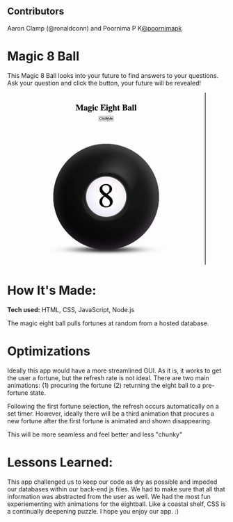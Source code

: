 ## Contributors

Aaron Clamp (@ronaldconn) and Poornima P K[@poornimapk]([https://pages.github.com/](https://github.com/poornimapk))

# Magic 8 Ball
This Magic 8 Ball looks into your future to find answers to your questions. Ask your question and click the button, your future will be revealed!

![gif of eigthball in action](eightballapp.gif)


# How It's Made:
**Tech used:** HTML, CSS, JavaScript, Node.js

The magic eight ball pulls fortunes at random from a hosted database.


# Optimizations
Ideally this app would have a more streamlined GUI. As it is, it works to get the user a fortune, but the refresh rate is not ideal. There are two main animations: (1) procuring the fortune (2) returning the eight ball to a pre-fortune state.

Following the first fortune selection, the refresh occurs automatically on a set timer. However, ideally there will be a third animation that procures a new fortune after the first fortune is animated and shown disappearing.

This will be more seamless and feel better and less "chunky"

# Lessons Learned:
This app challenged us to keep our code as dry as possible and impeded our databases within our back-end js files. We had to make sure that all that information was abstracted from the user as well. We had the most fun experiementing with animations for the eightball. Like a coastal shelf, CSS is a continually deepening puzzle. I hope you enjoy our app. :)
